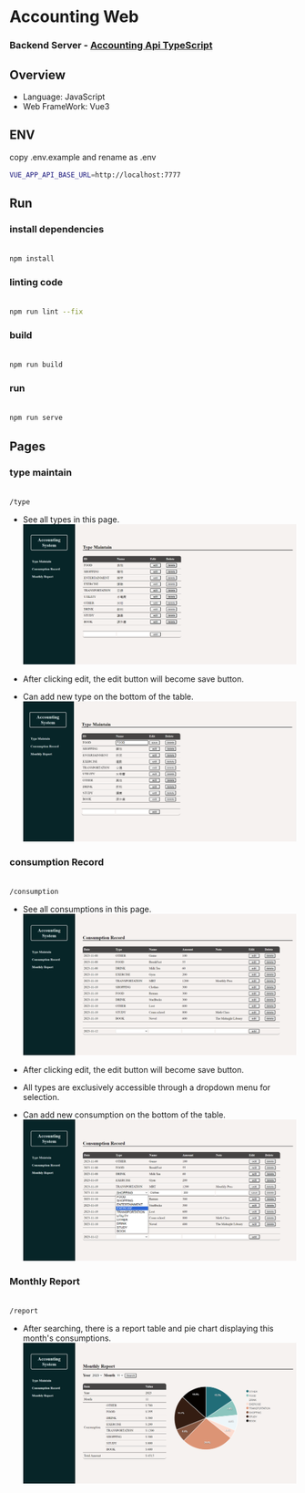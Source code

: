 # Accounting Web

### Backend Server - [Accounting Api TypeScript](https://github.com/yuhexiong/accounting-api-typescript)

## Overview

- Language: JavaScript
- Web FrameWork: Vue3

## ENV

copy .env.example and rename as .env

```bash
VUE_APP_API_BASE_URL=http://localhost:7777
```

## Run

### install dependencies

```bash

npm install

```

### linting code

```bash

npm run lint --fix

```

### build

```bash

npm run build

```

### run

```bash

npm run serve

```

## Pages

### type maintain

```bash

/type

```
- See all types in this page.
![image](https://github.com/yuhexiong/accounting-web-vue3-javascript/blob/main/image/type_page_v2.png)

- After clicking edit, the edit button will become save button.
- Can add new type on the bottom of the table.
![image](https://github.com/yuhexiong/accounting-web-vue3-javascript/blob/main/image/type_page_edit_v2.png)


### consumption Record

```bash

/consumption

```

- See all consumptions in this page.
![image](https://github.com/yuhexiong/accounting-web-vue3-javascript/blob/main/image/consumption_page_v2.png)

- After clicking edit, the edit button will become save button.
- All types are exclusively accessible through a dropdown menu for selection.
- Can add new consumption on the bottom of the table.
![image](https://github.com/yuhexiong/accounting-web-vue3-javascript/blob/main/image/consumption_page_edit_v2.png)


### Monthly Report

```bash

/report

```

- After searching, there is a report table and pie chart displaying this month's consumptions.
![image](https://github.com/yuhexiong/accounting-web-vue3-javascript/blob/main/image/report_page_search_v2.png)

